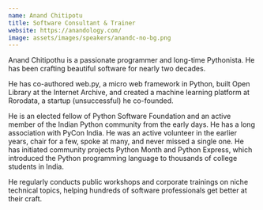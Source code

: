 ```yaml
---
name: Anand Chitipotu
title: Software Consultant & Trainer
website: https://anandology.com/
image: assets/images/speakers/anandc-no-bg.png
---
```


Anand Chitipothu is a passionate programmer and long-time Pythonista. He has been crafting beautiful software for nearly two decades.

He has co-authored web.py, a micro web framework in Python, built Open Library at the Internet Archive, and created a machine learning platform at Rorodata, a startup (unsuccessful) he co-founded.

He is an elected fellow of Python Software Foundation and an active member of the Indian Python community from the early days. He has a long association with PyCon India. He was an active volunteer in the earlier years, chair for a few, spoke at many, and never missed a single one. He has initiated community projects Python Month and Python Express, which introduced the Python programming language to thousands of college students in India.

He regularly conducts public workshops and corporate trainings on niche technical topics, helping hundreds of software professionals get better at their craft.
